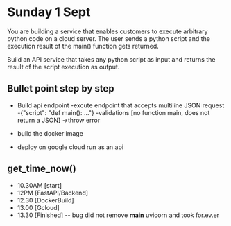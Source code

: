 # Sunday 1 Sept

You are building a service that enables customers to execute arbitrary python code on a cloud server. The user sends a python script and the execution result of the main() function gets returned.

Build an API service that takes any python script as input and returns the result of the script execution as output.

## Bullet point step by step

- Build api endpoint
    -excute endpoint that accepts multiline JSON request
    -{"script": "def main(): ..."}
        -validations [no function main, does not return a JSON] ->throw error

- build the docker image

- deploy on google cloud run as an api

## get_time_now()

- 10.30AM [start]
- 12PM [FastAPI/Backend]
- 12.30 [DockerBuild]
- 13.00 [Gcloud]
- 13.30 [Finished] -- bug did not remove __main__ uvicorn and took for.ev.er

